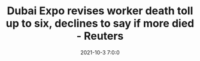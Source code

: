 ---
"title": "Dubai Expo revises worker death toll up to six, declines to say if more died - Reuters"
"date": "2021-10-3 7:0:0"
"feed_name": "GOOGLENEWSCONSTRUCTION"
"feed_website": "https://news.google.com/search?q=construction%2Bincident&hl=en-US&gl=US&ceid=US:en"
"feed_rss": "https://news.google.com/rss/search?q=construction%2Bincident&hl=en-US&gl=US&ceid=US:en"
"link": "https://www.reuters.com/world/middle-east/dubai-expo-revises-worker-fatalities-six-after-including-covid-related-deaths-2021-10-03/"
"source": "{'href': 'https://www.reuters.com', 'title': 'Reuters'}"
"file": "_posts/2021-1-1-c6bb95e355d8bbdb3500e15928fab31644de5f6e.md"
"accident": "1"
"drilling": "1"
"dead": "6"
"injured": "0"
"arrested": "0"
"place": "dubai"
"where": "construction site"
"causes": "unknown"
"place_uri": "http://en.wikipedia.org/wiki/Dubai"
---